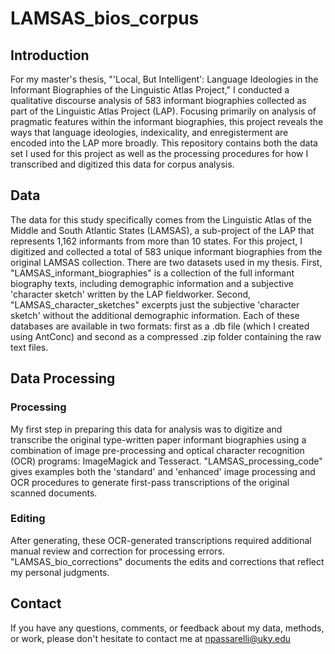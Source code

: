 # LAMSAS_bios_corpus

## Introduction
For my master's thesis, "'Local, But Intelligent': Language Ideologies in the Informant Biographies of the Linguistic Atlas Project," I conducted a qualitative discourse analysis of 583 informant biographies collected as part of the Linguistic Atlas Project (LAP). Focusing primarily on analysis of pragmatic features within the informant biographies, this project reveals the ways that language ideologies, indexicality, and enregisterment are encoded into the LAP more broadly. This repository contains both the data set I used for this project as well as the processing procedures for how I transcribed and digitized this data for corpus analysis. 

## Data
The data for this study specifically comes from the Linguistic Atlas of the Middle and South Atlantic States (LAMSAS), a sub-project of the LAP that represents 1,162 informants from more than 10 states. For this project, I digitized and collected a total of 583 unique informant biographies from the original LAMSAS collection. There are two datasets used in my thesis. First, "LAMSAS_informant_biographies" is a collection of the full informant biography texts, including demographic information and a subjective 'character sketch' written by the LAP fieldworker. Second, "LAMSAS_character_sketches" excerpts just the subjective 'character sketch' without the additional demographic information. Each of these databases are available in two formats: first as a .db file (which I created using AntConc) and second as a compressed .zip folder containing the raw text files. 

## Data Processing
### Processing
My first step in preparing this data for analysis was to digitize and transcribe the original type-written paper informant biographies using a combination of image pre-processing and optical character recognition (OCR) programs: ImageMagick and Tesseract. "LAMSAS_processing_code" gives examples both the 'standard' and 'enhanced' image processing and OCR procedures to generate first-pass transcriptions of the original scanned documents.  
### Editing
After generating, these OCR-generated transcriptions required additional manual review and correction for processing errors. "LAMSAS_bio_corrections" documents the edits and corrections that reflect my personal judgments.
## Contact
If you have any questions, comments, or feedback about my data, methods, or work, please don't hesitate to contact me at npassarelli@uky.edu
